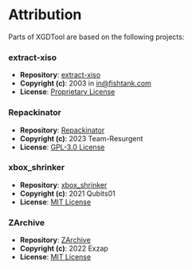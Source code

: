 # Attribution

Parts of XGDTool are based on the following projects:

### extract-xiso
- **Repository**: [extract-xiso](https://github.com/XboxDev/extract-xiso)
- **Copyright (c)**: 2003 in <in@fishtank.com>
- **License**: [Proprietary License](https://github.com/XboxDev/extract-xiso?tab=License-1-ov-file)

### Repackinator
- **Repository**: [Repackinator](https://github.com/Team-Resurgent/Repackinator)
- **Copyright (c)**: 2023 Team-Resurgent
- **License**: [GPL-3.0 License](https://github.com/Team-Resurgent/Repackinator?tab=GPL-3.0-1-ov-file)

### xbox_shrinker
- **Repository**: [xbox_shrinker](https://github.com/Qubits01/xbox_shrinker)
- **Copyright (c)**: 2021 Qubits01
- **License**: [MIT License](https://github.com/Qubits01/xbox_shrinker?tab=License-1-ov-file)

### ZArchive
- **Repository**: [ZArchive](https://github.com/Exzap/ZArchive)
- **Copyright (c)**: 2022 Exzap
- **License**: [MIT License](https://github.com/Exzap/ZArchive?tab=MIT-0-1-ov-file)